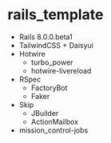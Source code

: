 # rails_template

* Rails 8.0.0.beta1
* TailwindCSS + Daisyui
* Hotwire
  * turbo_power
  * hotwire-livereload
* RSpec
  * FactoryBot
  * Faker
* Skip
  * JBuilder
  * ActionMailbox
* mission_control-jobs


